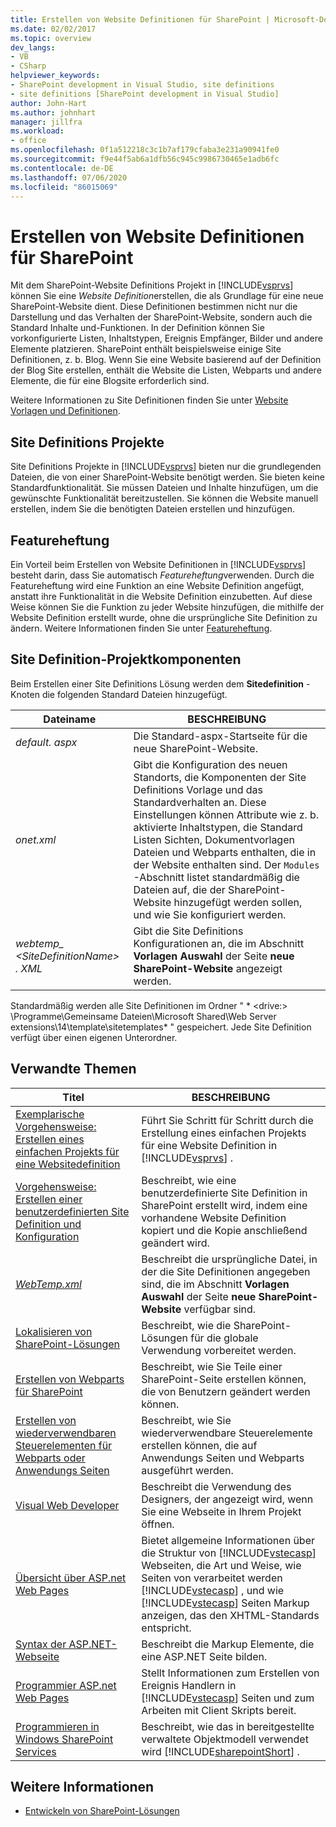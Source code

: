 ```yaml
---
title: Erstellen von Website Definitionen für SharePoint | Microsoft-Dokumentation
ms.date: 02/02/2017
ms.topic: overview
dev_langs:
- VB
- CSharp
helpviewer_keywords:
- SharePoint development in Visual Studio, site definitions
- site definitions [SharePoint development in Visual Studio]
author: John-Hart
ms.author: johnhart
manager: jillfra
ms.workload:
- office
ms.openlocfilehash: 0f1a512218c3c1b7af179cfaba3e231a90941fe0
ms.sourcegitcommit: f9e44f5ab6a1dfb56c945c9986730465e1adb6fc
ms.contentlocale: de-DE
ms.lasthandoff: 07/06/2020
ms.locfileid: "86015069"
---
```

# <a name="create-site-definitions-for-sharepoint"></a>Erstellen von Website Definitionen für SharePoint
  Mit dem SharePoint-Website Definitions Projekt in [!INCLUDE[vsprvs](../sharepoint/includes/vsprvs-md.md)] können Sie eine *Website Definition*erstellen, die als Grundlage für eine neue SharePoint-Website dient. Diese Definitionen bestimmen nicht nur die Darstellung und das Verhalten der SharePoint-Website, sondern auch die Standard Inhalte und-Funktionen. In der Definition können Sie vorkonfigurierte Listen, Inhaltstypen, Ereignis Empfänger, Bilder und andere Elemente platzieren. SharePoint enthält beispielsweise einige Site Definitionen, z. b. Blog. Wenn Sie eine Website basierend auf der Definition der Blog Site erstellen, enthält die Website die Listen, Webparts und andere Elemente, die für eine Blogsite erforderlich sind.

 Weitere Informationen zu Site Definitionen finden Sie unter [Website Vorlagen und Definitionen](/previous-versions/office/developer/sharepoint-2010/ms434313(v=office.14)).

## <a name="site-definition-projects"></a>Site Definitions Projekte
 Site Definitions Projekte in [!INCLUDE[vsprvs](../sharepoint/includes/vsprvs-md.md)] bieten nur die grundlegenden Dateien, die von einer SharePoint-Website benötigt werden. Sie bieten keine Standardfunktionalität. Sie müssen Dateien und Inhalte hinzufügen, um die gewünschte Funktionalität bereitzustellen. Sie können die Website manuell erstellen, indem Sie die benötigten Dateien erstellen und hinzufügen.

## <a name="feature-stapling"></a>Featureheftung
 Ein Vorteil beim Erstellen von Website Definitionen in [!INCLUDE[vsprvs](../sharepoint/includes/vsprvs-md.md)] besteht darin, dass Sie automatisch *Featureheftung*verwenden. Durch die Featureheftung wird eine Funktion an eine Website Definition angefügt, anstatt ihre Funktionalität in die Website Definition einzubetten. Auf diese Weise können Sie die Funktion zu jeder Website hinzufügen, die mithilfe der Website Definition erstellt wurde, ohne die ursprüngliche Site Definition zu ändern. Weitere Informationen finden Sie unter [Featureheftung](/previous-versions/office/developer/sharepoint-2007/bb861862(v=office.12)).

## <a name="site-definition-project-components"></a>Site Definition-Projektkomponenten
 Beim Erstellen einer Site Definitions Lösung werden dem **Sitedefinition** -Knoten die folgenden Standard Dateien hinzugefügt.

|Dateiname|BESCHREIBUNG|
|---------------|-----------------|
|*default. aspx*|Die Standard-aspx-Startseite für die neue SharePoint-Website.|
|*onet.xml*|Gibt die Konfiguration des neuen Standorts, die Komponenten der Site Definitions Vorlage und das Standardverhalten an. Diese Einstellungen können Attribute wie z. b. aktivierte Inhaltstypen, die Standard Listen Sichten, Dokumentvorlagen Dateien und Webparts enthalten, die in der Website enthalten sind. Der `Modules` -Abschnitt listet standardmäßig die Dateien auf, die der SharePoint-Website hinzugefügt werden sollen, und wie Sie konfiguriert werden.|
|*webtemp_ \<SiteDefinitionName> . XML*|Gibt die Site Definitions Konfigurationen an, die im Abschnitt **Vorlagen Auswahl** der Seite **neue SharePoint-Website** angezeigt werden.|

 Standardmäßig werden alle Site Definitionen im Ordner " * \<drive:> \Programme\Gemeinsame Dateien\Microsoft Shared\Web Server extensions\14\template\sitetemplates* " gespeichert. Jede Site Definition verfügt über einen eigenen Unterordner.

## <a name="related-topics"></a>Verwandte Themen

|Titel|BESCHREIBUNG|
|-----------|-----------------|
|[Exemplarische Vorgehensweise: Erstellen eines einfachen Projekts für eine Websitedefinition](../sharepoint/walkthrough-create-a-basic-site-definition-project.md)|Führt Sie Schritt für Schritt durch die Erstellung eines einfachen Projekts für eine Website Definition in [!INCLUDE[vsprvs](../sharepoint/includes/vsprvs-md.md)] .|
|[Vorgehensweise: Erstellen einer benutzerdefinierten Site Definition und Konfiguration](/previous-versions/office/developer/sharepoint-2010/ms454677(v=office.14))|Beschreibt, wie eine benutzerdefinierte Site Definition in SharePoint erstellt wird, indem eine vorhandene Website Definition kopiert und die Kopie anschließend geändert wird.|
|[*WebTemp.xml*](/previous-versions/office/developer/sharepoint-2010/ms447717(v=office.14))|Beschreibt die ursprüngliche Datei, in der die Site Definitionen angegeben sind, die im Abschnitt **Vorlagen Auswahl** der Seite **neue SharePoint-Website** verfügbar sind.|
|[Lokalisieren von SharePoint-Lösungen](../sharepoint/localizing-sharepoint-solutions.md)|Beschreibt, wie die SharePoint-Lösungen für die globale Verwendung vorbereitet werden.|
|[Erstellen von Webparts für SharePoint](../sharepoint/creating-web-parts-for-sharepoint.md)|Beschreibt, wie Sie Teile einer SharePoint-Seite erstellen können, die von Benutzern geändert werden können.|
|[Erstellen von wiederverwendbaren Steuerelementen für Webparts oder Anwendungs Seiten](../sharepoint/creating-reusable-controls-for-web-parts-or-application-pages.md)|Beschreibt, wie Sie wiederverwendbare Steuerelemente erstellen können, die auf Anwendungs Seiten und Webparts ausgeführt werden.|
|[Visual Web Developer](/previous-versions/visualstudio/visual-studio-2010/ms178093(v=vs.100))|Beschreibt die Verwendung des Designers, der angezeigt wird, wenn Sie eine Webseite in Ihrem Projekt öffnen.|
|[Übersicht über ASP.net Web Pages](/previous-versions/aspnet/428509ah(v=vs.100))|Bietet allgemeine Informationen über die Struktur von [!INCLUDE[vstecasp](../sharepoint/includes/vstecasp-md.md)] Webseiten, die Art und Weise, wie Seiten von verarbeitet werden [!INCLUDE[vstecasp](../sharepoint/includes/vstecasp-md.md)] , und wie [!INCLUDE[vstecasp](../sharepoint/includes/vstecasp-md.md)] Seiten Markup anzeigen, das den XHTML-Standards entspricht.|
|[Syntax der ASP.NET-Webseite](/previous-versions/aspnet/k33801s3(v=vs.100))|Beschreibt die Markup Elemente, die eine ASP.NET Seite bilden.|
|[Programmier ASP.net Web Pages](/previous-versions/aspnet/0yt4zca8(v=vs.100))|Stellt Informationen zum Erstellen von Ereignis Handlern in [!INCLUDE[vstecasp](../sharepoint/includes/vstecasp-md.md)] Seiten und zum Arbeiten mit Client Skripts bereit.|
|[Programmieren in Windows SharePoint Services](/previous-versions/office/developer/sharepoint-services/ms430674(v=office.12))|Beschreibt, wie das in bereitgestellte verwaltete Objektmodell verwendet wird [!INCLUDE[sharepointShort](../sharepoint/includes/sharepointshort-md.md)] .|

## <a name="see-also"></a>Weitere Informationen
- [Entwickeln von SharePoint-Lösungen](../sharepoint/developing-sharepoint-solutions.md)
